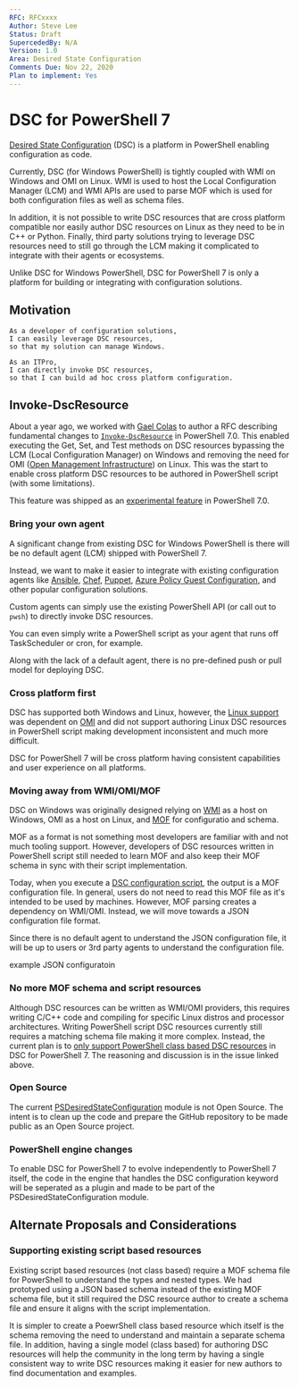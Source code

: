 ```yaml
---
RFC: RFCxxxx
Author: Steve Lee
Status: Draft
SupercededBy: N/A
Version: 1.0
Area: Desired State Configuration
Comments Due: Nov 22, 2020
Plan to implement: Yes
---
```


# DSC for PowerShell 7

[Desired State Configuration](https://docs.microsoft.com/powershell/scripting/dsc/overview/overview) (DSC) is a platform in PowerShell
enabling configuration as code.

Currently, DSC (for Windows PowerShell) is tightly coupled with WMI on Windows and OMI on Linux.
WMI is used to host the Local Configuration Manager (LCM) and WMI APIs are used to parse MOF which is used for both
configuration files as well as schema files.

In addition, it is not possible to write DSC resources that are cross platform compatible nor easily author DSC resources on Linux as
they need to be in C++ or Python.
Finally, third party solutions trying to leverage DSC resources need to still go through the LCM making it complicated to integrate with
their agents or ecosystems.

Unlike DSC for Windows PowerShell, DSC for PowerShell 7 is only a platform for building or integrating with configuration solutions.

## Motivation

    As a developer of configuration solutions,
    I can easily leverage DSC resources,
    so that my solution can manage Windows.

    As an ITPro,
    I can directly invoke DSC resources,
    so that I can build ad hoc cross platform configuration.

## Invoke-DscResource

About a year ago, we worked with [Gael Colas](https://twitter.com/gaelcolas) to author a RFC describing fundamental changes to 
[`Invoke-DscResource`](https://docs.microsoft.com/powershell/module/psdesiredstateconfiguration/invoke-dscresource?view=powershell-7) in PowerShell 7.0.
This enabled executing the Get, Set, and Test methods on DSC resources bypassing the LCM (Local Configuration Manager) on Windows and removing the
need for OMI ([Open Management Infrastructure](https://github.com/Microsoft/omi)) on Linux.
This was the start to enable cross platform DSC resources to be authored in PowerShell script (with some limitations).

This feature was shipped as an [experimental feature](https://docs.microsoft.com/powershell/scripting/learn/experimental-features?view=powershell-7) in PowerShell 7.0.

### Bring your own agent

A significant change from existing DSC for Windows PowerShell is there will be no default agent (LCM) shipped with PowerShell 7.

Instead, we want to make it easier to integrate with existing configuration agents like [Ansible](https://docs.ansible.com/ansible/latest/user_guide/windows_dsc.html),
[Chef](https://docs.chef.io/resources/dsc_resource/), [Puppet](https://forge.puppet.com/puppetlabs/dsc),
[Azure Policy Guest Configuration](https://docs.microsoft.com/azure/governance/policy/concepts/guest-configuration), and other popular configuration solutions.

Custom agents can simply use the existing PowerShell API (or call out to `pwsh`) to directly invoke DSC resources.

You can even simply write a PowerShell script as your agent that runs off TaskScheduler or cron, for example.

Along with the lack of a default agent, there is no pre-defined push or pull model for deploying DSC.

### Cross platform first

DSC has supported both Windows and Linux, however, the [Linux support](https://docs.microsoft.com/powershell/scripting/dsc/getting-started/lnxGettingStarted?view=powershell-7)
was dependent on [OMI](https://github.com/Microsoft/omi) and did not support authoring Linux DSC resources in PowerShell script making development
inconsistent and much more difficult.

DSC for PowerShell 7 will be cross platform having consistent capabilities and user experience on all platforms.

### Moving away from WMI/OMI/MOF

DSC on Windows was originally designed relying on [WMI](https://docs.microsoft.com/windows/win32/wmisdk/wmi-start-page) as a host on Windows,
OMI as a host on Linux, and [MOF](https://docs.microsoft.com/windows/win32/wmisdk/managed-object-format--mof-) for configuratio and schema.

MOF as a format is not something most developers are familiar with and not much tooling support.
However, developers of DSC resources written in PowerShell script still needed to learn MOF and also keep their MOF schema
in sync with their script implementation.

Today, when you execute a [DSC configuration script](https://docs.microsoft.com/powershell/scripting/dsc/configurations/configurations?view=powershell-7),
the output is a MOF configuration file.
In general, users do not need to read this MOF file as it's intended to be used by machines.
However, MOF parsing creates a dependency on WMI/OMI.
Instead, we will move towards a JSON configuration file format.

Since there is no default agent to understand the JSON configuration file, it will be up to users or 3rd party agents to understand the configuration file.

<TODO> example JSON configuratoin </TODO>

### No more MOF schema and script resources

Although DSC resources can be written as WMI/OMI providers, this requires writing C/C++ code and compiling for specific Linux distros and processor architectures.
Writing PowerShell script DSC resources currently still requires a matching schema file making it more complex.
Instead, the current plan is to [only support PowerShell class based DSC resources](https://github.com/PowerShell/PowerShell/issues/13731) in DSC for PowerShell 7.
The reasoning and discussion is in the issue linked above.

### Open Source

The current [PSDesiredStateConfiguration](https://docs.microsoft.com/powershell/module/psdesiredstateconfiguration/?view=powershell-7) module is not Open Source.
The intent is to clean up the code and prepare the GitHub repository to be made public as an Open Source project.

### PowerShell engine changes

To enable DSC for PowerShell 7 to evolve independently to PowerShell 7 itself, the code in the engine that handles the DSC configuration keyword will
be seperated as a plugin and made to be part of the PSDesiredStateConfiguration module.

## Alternate Proposals and Considerations

### Supporting existing script based resources

Existing script based resources (not class based) require a MOF schema file for PowerShell to understand the types and nested types.
We had prototyped using a JSON based schema instead of the existing MOF schema file, but it still required the DSC resource author to
create a schema file and ensure it aligns with the script implementation.

It is simpler to create a PoewrShell class based resource which itself is the schema removing the need to understand and maintain a
separate schema file.
In addition, having a single model (class based) for authoring DSC resources will help the community in the long term by having a single
consistent way to write DSC resources making it easier for new authors to find documentation and examples.
